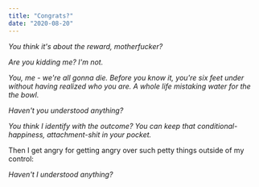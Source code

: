 ```yaml
---
title: "Congrats?"
date: "2020-08-20"
---
```


_You think it's about the reward, motherfucker?_

_Are you kidding me? I'm not._

_You, me - we're all gonna die. Before you know it, you're six feet under without having realized who you are. A whole life mistaking water for the the bowl._

_Haven't you understood anything?_

_You think I identify with the outcome? You can keep that conditional-happiness, attachment-shit in your pocket._

Then I get angry for getting angry over such petty things outside of my control:

_Haven't I understood anything?_
